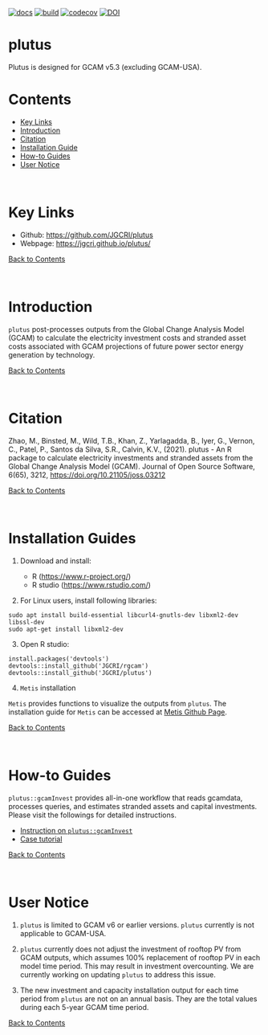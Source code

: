 [![docs](https://github.com/JGCRI/plutus/actions/workflows/docs.yaml/badge.svg)](https://github.com/JGCRI/plutus/actions/workflows/docs.yaml)
[![build](https://github.com/JGCRI/plutus/actions/workflows/build.yml/badge.svg)](https://github.com/JGCRI/plutus/actions/workflows/build.yml)
[![codecov](https://codecov.io/gh/JGCRI/plutus/branch/main/graph/badge.svg?token=1PK34KIHKE)](https://codecov.io/gh/JGCRI/plutus)
[![DOI](https://joss.theoj.org/papers/10.21105/joss.03212/status.svg)](https://doi.org/10.21105/joss.03212)

# plutus
Plutus is designed for GCAM v5.3 (excluding GCAM-USA).
<br />

<!-------------------------->
<!-------------------------->
# <a name="Contents"></a>Contents
<!-------------------------->
<!-------------------------->

- [Key Links](#KeyLinks)
- [Introduction](#Introduction)
- [Citation](#Citation)
- [Installation Guide](#InstallGuides)
- [How-to Guides](#How-toGuides)
- [User Notice](#UserNotice)

<br />

<!-------------------------->
<!-------------------------->
# <a name="KeyLinks"></a>Key Links
<!-------------------------->
<!-------------------------->

- Github: https://github.com/JGCRI/plutus
- Webpage: https://jgcri.github.io/plutus/

[Back to Contents](#Contents)

<br />

<!-------------------------->
<!-------------------------->
# <a name="Introduction"></a>Introduction
<!-------------------------->
<!-------------------------->

`plutus` post-processes outputs from the Global Change Analysis Model (GCAM) to calculate the electricity investment costs and stranded asset costs associated with GCAM projections of future power sector energy generation by technology.

[Back to Contents](#Contents)

<br />

<!-------------------------->
<!-------------------------->
# <a name="Citation"></a>Citation
<!-------------------------->
<!-------------------------->

Zhao, M., Binsted, M., Wild, T.B., Khan, Z., Yarlagadda, B., Iyer, G., Vernon, C., Patel, P., Santos da Silva, S.R., Calvin, K.V., (2021). plutus - An R package to calculate electricity investments and stranded assets from the Global Change Analysis Model (GCAM). Journal of Open Source Software, 6(65), 3212, https://doi.org/10.21105/joss.03212


[Back to Contents](#Contents)

<br />


<!-------------------------->
<!-------------------------->
# <a name="InstallationGuides"></a>Installation Guides
<!-------------------------->
<!-------------------------->

1. Download and install:

    - R (https://www.r-project.org/)
    - R studio (https://www.rstudio.com/)

2. For Linux users, install following libraries:

```
sudo apt install build-essential libcurl4-gnutls-dev libxml2-dev libssl-dev
sudo apt-get install libxml2-dev
```
    
3. Open R studio:

```
install.packages('devtools')
devtools::install_github('JGCRI/rgcam')
devtools::install_github('JGCRI/plutus')
```

4. `Metis` installation

`Metis` provides functions to visualize the outputs from `plutus`. The installation guide for `Metis` can be accessed at [Metis Github Page](https://github.com/JGCRI/metis).

[Back to Contents](#Contents)

<br />


<!-------------------------->
<!-------------------------->
# <a name="How-toGuides"></a>How-to Guides
<!-------------------------->
<!-------------------------->
`plutus::gcamInvest` provides all-in-one workflow that reads gcamdata, processes queries, and estimates stranded assets and capital investments. Please visit the followings for detailed instructions.

- [Instruction on `plutus::gcamInvest`](https://jgcri.github.io/plutus/articles/gcamInvest.html)
- [Case tutorial](https://jgcri.github.io/plutus/articles/CaseTutorial.html)

[Back to Contents](#Contents)

<br />

<!-------------------------->
<!-------------------------->
# <a name="UserNotice"></a>User Notice
<!-------------------------->
<!-------------------------->

1. `plutus` is limited to GCAM v6 or earlier versions. `plutus` currently is not applicable to GCAM-USA.

2. `plutus` currently does not adjust the investment of rooftop PV from GCAM outputs, which assumes 100% replacement of rooftop PV in each model time period. This may result in investment overcounting. We are currently working on updating `plutus` to address this issue.

3. The new investment and capacity installation output for each time period from `plutus` are not on an annual basis. They are the total values during each 5-year GCAM time period.

[Back to Contents](#Contents)

<br />
